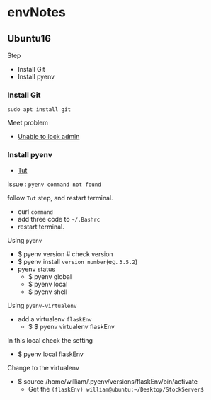 # envNotes

## Ubuntu16

Step

- Install Git
- Install pyenv

### Install Git

	sudo apt install git

Meet problem

- [Unable to lock admin](http://askubuntu.com/questions/15433/unable-to-lock-the-administration-directory-var-lib-dpkg-is-another-process)

### Install pyenv

- [Tut](http://blog.codylab.com/python-pyenv-management/)

Issue : `pyenv command not found`

follow `Tut` step, and restart terminal.

- curl `command`
- add three code to `~/.Bashrc`
- restart terminal.

Using `pyenv`

- $ pyenv version # check version
- $ pyenv install `version number`(eg. `3.5.2`)
- pyenv status
	- $ pyenv global
	- $ pyenv local
	- $ pyenv shell

Using `pyenv-virtualenv`

- add a virtualenv `flaskEnv`
	- $ $ pyenv virtualenv flaskEnv

In this local check the setting

- $ pyenv local flaskEnv 

Change to the virtualenv

- $ source /home/william/.pyenv/versions/flaskEnv/bin/activate
	- Get the `(flaskEnv) william@ubuntu:~/Desktop/StockServer$`

